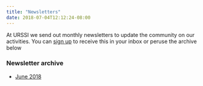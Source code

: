 ```yaml
---
title: "Newsletters"
date: 2018-07-04T12:12:24-08:00
---
```

At URSSI we send out monthly newsletters to update the community on our activities. You can <a href="https://urssi.us17.list-manage.com/subscribe/post?u=34c9c3bb4d54665136bd03e49&id=f55b22de1d">sign up</a> to receive this in your inbox or peruse the archive below

### Newsletter archive

- [June 2018](https://mailchi.mp/a196adfad82a/urssi-june-2018-newsletter)
